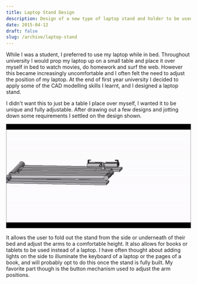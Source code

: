 ```yaml
---
title: Laptop Stand Design
description: Design of a new type of laptop stand and holder to be used at your bed-side
date: 2015-04-12
draft: false
slug: /archive/laptop-stand
---
```


While I was a student, I preferred to use my laptop while in bed. Throughout university I would prop my laptop up on a small table and place it over myself in bed to watch movies, do homework and surf the web. However this became increasingly uncomfortable and I often felt the need to adjust the position of my laptop. At the end of first year university I decided to apply some of the CAD modelling skills I learnt, and I designed a laptop stand.

I didn't want this to just be a table I place over myself, I wanted it to be unique and fully adjustable. After drawing out a few designs and jotting down some requirements I settled on the design shown.

![Laptop-Stand-Gif](./laptop-stand.gif)

It allows the user to fold out the stand from the side or underneath of their bed and adjust the arms to a comfortable height. It also allows for books or tablets to be used instead of a laptop. I have often thought about adding lights on the side to illuminate the keyboard of a laptop or the pages of a book, and will probably opt to do this once the stand is fully built. My favorite part though is the button mechanism used to adjust the arm positions.
